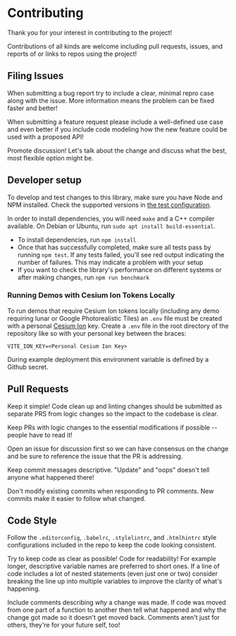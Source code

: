 # Contributing

Thank you for your interest in contributing to the project!

Contributions of all kinds are welcome including pull requests, issues, and reports of or links to repos using the project!

## Filing Issues

When submitting a bug report try to include a clear, minimal repro case along with the issue. More information means the problem can be fixed faster and better!

When submitting a feature request please include a well-defined use case and even better if you include code modeling how the new feature could be used with a proposed API!

Promote discussion! Let's talk about the change and discuss what the best, most flexible option might be.

## Developer setup

To develop and test changes to this library, make sure you have Node and NPM installed.
Check the supported versions in [the test configuration](./.github/workflows/node.js.yml).

In order to install dependencies, you will need `make` and a C++ compiler available.
On Debian or Ubuntu, run `sudo apt install build-essential`.

- To install dependencies, run `npm install`
- Once that has successfully completed, make sure all tests pass by running `npm test`. If any tests failed, you'll see red output indicating the number of failures. This may indicate a problem with your setup
- If you want to check the library's performance on different systems or after making changes, run `npm run benchmark`

### Running Demos with Cesium Ion Tokens Locally

To run demos that require Cesium Ion tokens locally (including any demo requiring lunar or Google Photorealistic Tiles) an `.env` file must be created with a personal [Cesium Ion](https://ion.cesium.com/) key.
Create a `.env` file in the root directory of the repository like so with your personal key between the braces:

```
VITE_ION_KEY=<Personal Cesium Ion Key>
```

During example deployment this environment variable is defined by a Github secret.

## Pull Requests

Keep it simple! Code clean up and linting changes should be submitted as separate PRS from logic changes so the impact to the codebase is clear.

Keep PRs with logic changes to the essential modifications if possible -- people have to read it!

Open an issue for discussion first so we can have consensus on the change and be sure to reference the issue that the PR is addressing.

Keep commit messages descriptive. "Update" and "oops" doesn't tell anyone what happened there!

Don't modify existing commits when responding to PR comments. New commits make it easier to follow what changed.

## Code Style

Follow the `.editorconfig`, `.babelrc`, `.stylelintrc`, and `.htmlhintrc` style configurations included in the repo to keep the code looking consistent.

Try to keep code as clear as possible! Code for readability! For example longer, descriptive variable names are preferred to short ones. If a line of code includes a lot of nested statements (even just one or two) consider breaking the line up into multiple variables to improve the clarity of what's happening.

Include comments describing _why_ a change was made. If code was moved from one part of a function to another then tell what happened and why the change got made so it doesn't get moved back. Comments aren't just for others, they're for your future self, too!

